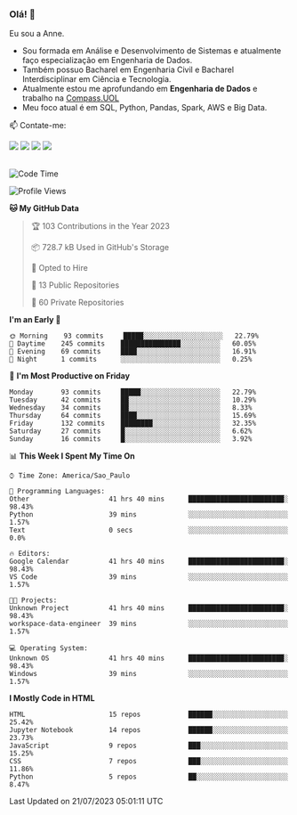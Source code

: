 ### Olá! 👋
Eu sou a Anne. 
- Sou formada em Análise e Desenvolvimento de Sistemas e atualmente faço especialização em Engenharia de Dados.
- Também possuo Bacharel em Engenharia Civil e Bacharel Interdisciplinar em Ciência e Tecnologia.
- Atualmente estou me aprofundando em **Engenharia de Dados** e trabalho na [Compass.UOL](https://compass.uol/pt/home/) 
- Meu foco atual é em SQL, Python, Pandas, Spark, AWS e Big Data.

📫 Contate-me: 

<div>
<a href="https://www.instagram.com/annekarolinefc/" target="_blank"><img src="https://img.shields.io/badge/-Instagram-%23E4405F?style=for-the-badge&logo=instagram&logoColor=white" target="_blank"></a> 
<a href = "mailto:annekarolinefc@gmail.com"><img src="https://img.shields.io/badge/-Gmail-%23333?style=for-the-badge&logo=gmail&logoColor=white" target="_blank"></a>
<a href="https://www.linkedin.com/in/devannekarolinefc/" target="_blank"><img src="https://img.shields.io/badge/-LinkedIn-%230077B5?style=for-the-badge&logo=linkedin&logoColor=white" target="_blank"></a> 
<a href="https://api.whatsapp.com/send?phone=5533991375118&text=Ol%C3%A1%20Anne!%20" target="_blank"><img src="https://img.shields.io/badge/WhatsApp-25D366?style=for-the-badge&logo=whatsapp&logoColor=white" target="_blank"></a>
</div>

  
<!--
  <img align="center" alt="Anne-An" height="30" width="40" src="https://github.com/devicons/devicon/blob/master/icons/angularjs/angularjs-original.svg">
-->

</br>

<!--START_SECTION:waka-->
![Code Time](http://img.shields.io/badge/Code%20Time-226%20hrs%2051%20mins-blue)

![Profile Views](http://img.shields.io/badge/Profile%20Views-0-blue)

**🐱 My GitHub Data** 

> 🏆 103 Contributions in the Year 2023
 > 
> 📦 728.7 kB Used in GitHub's Storage 
 > 
> 💼 Opted to Hire
 > 
> 📜 13 Public Repositories 
 > 
> 🔑 60 Private Repositories  
 > 
**I'm an Early 🐤** 

```text
🌞 Morning    93 commits     █████░░░░░░░░░░░░░░░░░░░░   22.79% 
🌇 Daytime    245 commits    ███████████████░░░░░░░░░░   60.05% 
🌃 Evening    69 commits     ████░░░░░░░░░░░░░░░░░░░░░   16.91% 
🌙 Night      1 commits      ░░░░░░░░░░░░░░░░░░░░░░░░░   0.25%

```
📅 **I'm Most Productive on Friday** 

```text
Monday       93 commits     █████░░░░░░░░░░░░░░░░░░░░   22.79% 
Tuesday      42 commits     ██░░░░░░░░░░░░░░░░░░░░░░░   10.29% 
Wednesday    34 commits     ██░░░░░░░░░░░░░░░░░░░░░░░   8.33% 
Thursday     64 commits     ████░░░░░░░░░░░░░░░░░░░░░   15.69% 
Friday       132 commits    ████████░░░░░░░░░░░░░░░░░   32.35% 
Saturday     27 commits     █░░░░░░░░░░░░░░░░░░░░░░░░   6.62% 
Sunday       16 commits     █░░░░░░░░░░░░░░░░░░░░░░░░   3.92%

```


📊 **This Week I Spent My Time On** 

```text
⌚︎ Time Zone: America/Sao_Paulo

💬 Programming Languages: 
Other                    41 hrs 40 mins      ████████████████████████░   98.43% 
Python                   39 mins             ░░░░░░░░░░░░░░░░░░░░░░░░░   1.57% 
Text                     0 secs              ░░░░░░░░░░░░░░░░░░░░░░░░░   0.0%

🔥 Editors: 
Google Calendar          41 hrs 40 mins      ████████████████████████░   98.43% 
VS Code                  39 mins             ░░░░░░░░░░░░░░░░░░░░░░░░░   1.57%

🐱‍💻 Projects: 
Unknown Project          41 hrs 40 mins      ████████████████████████░   98.43% 
workspace-data-engineer  39 mins             ░░░░░░░░░░░░░░░░░░░░░░░░░   1.57%

💻 Operating System: 
Unknown OS               41 hrs 40 mins      ████████████████████████░   98.43% 
Windows                  39 mins             ░░░░░░░░░░░░░░░░░░░░░░░░░   1.57%

```

**I Mostly Code in HTML** 

```text
HTML                     15 repos            ██████░░░░░░░░░░░░░░░░░░░   25.42% 
Jupyter Notebook         14 repos            ██████░░░░░░░░░░░░░░░░░░░   23.73% 
JavaScript               9 repos             ███░░░░░░░░░░░░░░░░░░░░░░   15.25% 
CSS                      7 repos             ███░░░░░░░░░░░░░░░░░░░░░░   11.86% 
Python                   5 repos             ██░░░░░░░░░░░░░░░░░░░░░░░   8.47%

```



 Last Updated on 21/07/2023 05:01:11 UTC
<!--END_SECTION:waka-->
  
